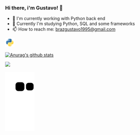 ### Hi there, i'm Gustavo! 👋


- 🔭 I'm currently working with Python back end
- 🌱 Currently I'm studying Python, SQL and some frameworks
- 📫 How to reach me: brazgustavo1995@gmail.com

<img src="https://raw.githubusercontent.com/devicons/devicon/master/icons/python/python-original.svg" width="30" height="30" />



[![Anurag's github stats](https://github-readme-stats.vercel.app/api?username=brazgustavo&show_icons=true&theme=dracula)](https://github.com/anuraghazra/github-readme-stats)


<a href="https://www.linkedin.com/in/gustavo-braz-b69041270/"><img src="https://img.shields.io/badge/-LinkedIn-%230077B5?style=for-the-badge&logo=linkedin&logoColor=white"/></a>


![Snake animation](https://github.com/rafaballerini/rafaballerini/blob/output/github-contribution-grid-snake.svg)


